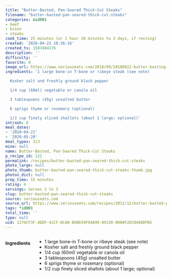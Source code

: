 ```yaml
---
title: "Butter-Basted, Pan-Seared Thick-Cut Steaks"
filename: "butter-basted-pan-seared-thick-cut-steaks"
categories: &id001
- beef
- bison
- steaks
cook_time: 25 minutes (or 1 hour 10 minutes to 3 days, if resting)
created: '2020-04-21 18:36:16'
created_ts: 1587494176
description: ''
difficulty: ''
favorite: 0
image_url: https://www.seriouseats.com/2018/09/20180822-butter-basting-steak-fish-liz-clayman-9.jpg
ingredients: '1 large bone-in T-bone or ribeye steak (see note)

  Kosher salt and freshly ground black pepper

  1/4 cup (60ml) vegetable or canola oil

  3 tablespoons (45g) unsalted butter

  6 sprigs thyme or rosemary (optional)

  1/2 cup finely sliced shallots (about 1 large; optional)'
intrash: 0
meal_dates:
- '2020-04-21'
- '2020-05-20'
meal_types: 3|3
mine: null
name: Butter-Basted, Pan-Seared Thick-Cut Steaks
p_recipe_id: 121
permalink: /recipes/butter-basted-pan-seared-thick-cut-steaks
photo_large: null
photo_thumb: butter-basted-pan-seared-thick-cut-steaks-thumb.jpg
photos_dict: null
prep_time: 15 minutes
rating: 4
servings: Serves 2 to 3
slug: butter-basted-pan-seared-thick-cut-steaks
source: seriouseats.com
source_url: https://www.seriouseats.com/recipes/2012/12/butter-basted-pan-seared-steaks-recipe.html
tags: *id001
total_time: ''
type: null
uid: 1274CF3F-4DDF-41CF-8CA0-B90D39F94A99-89150-0000F2DC0488DFB5
---
```

<div class="large-8 medium-7 columns" id="writeup">	</div><!-- #writeup -->
</div><!-- #row-one -->
<div class="row" id="row-two">	<div class="medium-4 small-5 columns" id="ingredients"><h4>Ingredients</h4><div class="box box-ingredients content"><ul>
<li>1 large bone-in T-bone or ribeye steak (see note)</li>
<li>Kosher salt and freshly ground black pepper</li>
<li>1/4 cup (60ml) vegetable or canola oil</li>
<li>3 tablespoons (45g) unsalted butter</li>
<li>6 sprigs thyme or rosemary (optional)</li>
<li>1/2 cup finely sliced shallots (about 1 large; optional)</li>
</ul>
</div>	</div>	<div class="medium-6 small-7 columns" id="directions">	</div>